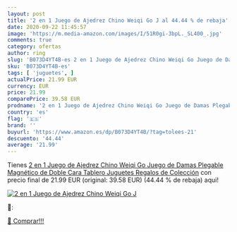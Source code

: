 ```yaml
---
layout: post
title: '2 en 1 Juego de Ajedrez Chino Weiqi Go J al 44.44 % de rebaja'
date: 2020-09-22 11:45:57
image: 'https://m.media-amazon.com/images/I/51R0gi-3bpL._SL400_.jpg'
comments: true
category: ofertas
author: ring
slug: 'B073D4YT4B-es 2 en 1 Juego de Ajedrez Chino Weiqi Go Juego de Damas...'
sku: 'B073D4YT4B-es'
tags: [ 'juguetes', ]
actualPrice: 21.99 EUR
currency: EUR
price: 21.99
comparePrice: 39.58 EUR
prodname: '2 en 1 Juego de Ajedrez Chino Weiqi Go Juego de Damas Plegable Magnético de Doble Cara Tablero Juguetes Regalos de Colección'
country: 'es'
flag: '🇪🇸'
brand: ''
buyurl: 'https://www.amazon.es/dp/B073D4YT4B/?tag=tolees-21'
descuento: '44.44'
average: '21.99'
---
```


Tienes [2 en 1 Juego de Ajedrez Chino Weiqi Go Juego de Damas Plegable Magnético de Doble Cara Tablero Juguetes Regalos de Colección](https://www.amazon.es/dp/B073D4YT4B/?tag=tolees-21) con precio final de  21.99 EUR (original: 39.58 EUR) (44.44 %  de rebaja) aqui!

[![2 en 1 Juego de Ajedrez Chino Weiqi Go J](https://m.media-amazon.com/images/I/51R0gi-3bpL._SL400_.jpg)](https://www.amazon.es/dp/B073D4YT4B/?tag=tolees-21)

🔎:


[🛒 Comprar!!!](https://www.amazon.es/dp/B073D4YT4B/?tag=tolees-21)
